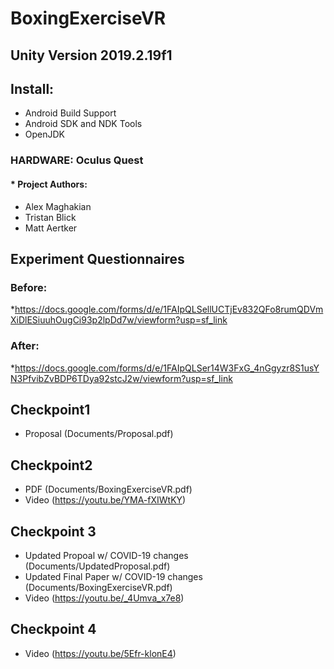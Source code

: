 # BoxingExerciseVR
## **Unity Version 2019.2.19f1**
## Install: 
   * Android Build Support
   * Android SDK and NDK Tools
   * OpenJDK
   
   
### HARDWARE: Oculus Quest
#### * Project Authors:
  * Alex Maghakian
  * Tristan Blick
  * Matt Aertker
  
  
## Experiment Questionnaires 
### Before:
*https://docs.google.com/forms/d/e/1FAIpQLSellUCTjEv832QFo8rumQDVmXiDlESiuuhOugCi93p2lpDd7w/viewform?usp=sf_link

### After:
*https://docs.google.com/forms/d/e/1FAIpQLSer14W3FxG_4nGgyzr8S1usYN3PfvibZvBDP6TDya92stcJ2w/viewform?usp=sf_link


## Checkpoint1
* Proposal (Documents/Proposal.pdf)

## Checkpoint2
* PDF (Documents/BoxingExerciseVR.pdf)
* Video (https://youtu.be/YMA-fXIWtKY)

## Checkpoint 3
* Updated Propoal w/ COVID-19 changes (Documents/UpdatedProposal.pdf)
* Updated Final Paper w/ COVID-19 changes (Documents/BoxingExerciseVR.pdf)
* Video (https://youtu.be/_4Umva_x7e8)

## Checkpoint 4
* Video (https://youtu.be/5Efr-klonE4)

